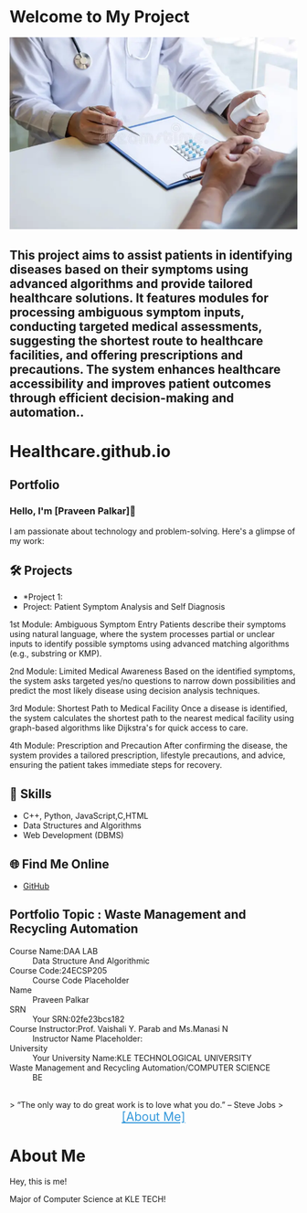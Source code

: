 

<html lang="en">
<head>
    <meta charset="UTF-8">
    <meta name="viewport" content="width=device-width, initial-scale=1.0">
  
   
</head>
<body>
    <h1>Welcome to My Project</h1>
</body>
</html>


<!DOCTYPE html>
<html lang="en">
<head>

<body>
    <div class="container">
        <img src="Healthcare.png" alt="Patient Symptom Analysis and Self Diagnosis ">
        <div class="description">
            <h2>This project aims to assist patients in identifying diseases based on their symptoms using advanced algorithms and provide tailored healthcare solutions. It features modules for processing ambiguous symptom inputs, conducting targeted medical assessments, suggesting the shortest route to healthcare facilities, and offering prescriptions and precautions. The system enhances healthcare accessibility and improves patient outcomes through efficient decision-making and automation..</p>
        </div>
    </div>
</body>
</html>


   

# Healthcare.github.io
## Portfolio

### Hello, I'm [Praveen Palkar]👋

I am passionate about technology and problem-solving. Here's a glimpse of my work:

## 🛠 Projects
- *Project 1:
- Project: Patient Symptom Analysis and Self Diagnosis 

1st Module: Ambiguous Symptom Entry
Patients describe their symptoms using natural language, where the system processes partial or unclear inputs to identify possible symptoms using advanced matching algorithms (e.g., substring or KMP).

2nd Module: Limited Medical Awareness
Based on the identified symptoms, the system asks targeted yes/no questions to narrow down possibilities and predict the most likely disease using decision analysis techniques.

3rd Module: Shortest Path to Medical Facility
Once a disease is identified, the system calculates the shortest path to the nearest medical facility using graph-based algorithms like Dijkstra's for quick access to care.

4th Module: Prescription and Precaution
After confirming the disease, the system provides a tailored prescription, lifestyle precautions, and advice, ensuring the patient takes immediate steps for recovery.
  



## 🚀 Skills
- C++, Python, JavaScript,C,HTML
- Data Structures and Algorithms
- Web Development (DBMS)

## 🌐 Find Me Online
- [GitHub](https://github.com/Srujan-2)

## Portfolio Topic : Waste Management and Recycling Automation

<dl>
<dt>Course Name:DAA LAB</dt>
<dd>Data Structure And Algorithmic </dd>
<dt>Course Code:24ECSP205</dt>
<dd>Course Code Placeholder</dd>
<dt>Name</dt>
<dd>Praveen Palkar</dd>
<dt>SRN</dt>
<dd>Your SRN:02fe23bcs182</dd>
<dt>Course Instructor:Prof. Vaishali Y. Parab and Ms.Manasi N</dt>
<dd>Instructor Name Placeholder:</dd>
<dt>University</dt>
<dd>Your University Name:KLE TECHNOLOGICAL UNIVERSITY</dd>
<dt>Waste Management and Recycling Automation/COMPUTER SCIENCE</dt>
<dd>BE </dd>
</dl>


<br> 
> “The only way to do great work is to love what you do.” – Steve Jobs
>
<!DOCTYPE html>
<html lang="en">
<head>
   
</head>
<body>
    <div class="container">
        <a href="about.md" style="display: block; text-align: center; font-size: 1.5em; color: #3498db;">[About Me]</a>
        <h1>About Me</h1>
        <div class="about-text">
            <p>Hey, this is me!</p>
            <p>Major of <span class="highlight">Computer Science</span> at KLE TECH!</p>
        </div>
    </div>
</body>
</html>      
